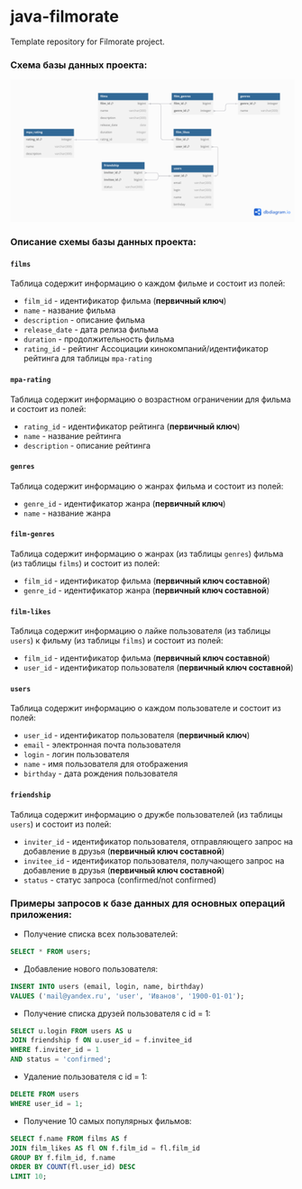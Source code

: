 # java-filmorate
Template repository for Filmorate project.

### Схема базы данных проекта:

![Схема базы данных проекта](/assets/db_scheme/filmorate_SQL_scheme.png)

### Описание схемы базы данных проекта:

#### `films`

Таблица содержит информацию о каждом фильме и состоит из полей:

- `film_id` - идентификатор фильма (**первичный ключ**)
- `name` - название фильма
- `description` - описание фильма
- `release_date` - дата релиза фильма
- `duration` - продолжительность фильма
- `rating_id` - рейтинг Ассоциации кинокомпаний/идентификатор рейтинга для таблицы `mpa-rating`

#### `mpa-rating`

Таблица содержит информацию о возрастном ограничении для фильма и состоит из полей:

- `rating_id` - идентификатор рейтинга (**первичный ключ**)
- `name` - название рейтинга
- `description` - описание рейтинга

#### `genres`

Таблица содержит информацию о жанрах фильма и состоит из полей:

- `genre_id` - идентификатор жанра (**первичный ключ**)
- `name` - название жанра

#### `film-genres`

Таблица содержит информацию о жанрах (из таблицы `genres`) фильма (из таблицы `films`) и состоит из полей:

- `film_id` - идентификатор фильма (**первичный ключ составной**)
- `genre_id` - идентификатор жанра (**первичный ключ составной**)

#### `film-likes`

Таблица содержит информацию о лайке пользователя (из таблицы `users`) к фильму (из таблицы `films`) и состоит из полей:

- `film_id` - идентификатор фильма (**первичный ключ составной**)
- `user_id` - идентификатор пользователя (**первичный ключ составной**)

#### `users`

Таблица содержит информацию о каждом пользователе и состоит из полей:

- `user_id` - идентификатор пользователя (**первичный ключ**)
- `email` - электронная почта пользователя
- `login` - логин пользователя
- `name` - имя пользователя для отображения
- `birthday` - дата рождения пользователя

#### `friendship`

Таблица содержит информацию о дружбе пользователей (из таблицы `users`) и состоит из полей:

- `inviter_id` - идентификатор пользователя, отправляющего запрос на добавление в друзья (**первичный ключ составной**)
- `invitee_id` - идентификатор пользователя, получающего запрос на добавление в друзья (**первичный ключ составной**)
- `status` - статус запроса (confirmed/not confirmed)

### Примеры запросов к базе данных для основных операций приложения:

- Получение списка всех пользователей:
```sql
SELECT * FROM users;
```
- Добавление нового пользователя:
```sql
INSERT INTO users (email, login, name, birthday)
VALUES ('mail@yandex.ru', 'user', 'Иванов', '1900-01-01');
```
- Получение списка друзей пользователя с id = 1:
```sql
SELECT u.login FROM users AS u
JOIN friendship f ON u.user_id = f.invitee_id 
WHERE f.inviter_id = 1
AND status = 'confirmed';
```
- Удаление пользователя с id = 1:
```sql
DELETE FROM users
WHERE user_id = 1;
```
- Получение 10 самых популярных фильмов:
```sql
SELECT f.name FROM films AS f
JOIN film_likes AS fl ON f.film_id = fl.film_id
GROUP BY f.film_id, f.name
ORDER BY COUNT(fl.user_id) DESC
LIMIT 10;
```